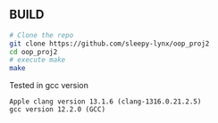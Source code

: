 ## BUILD
```bash
# Clone the repo
git clone https://github.com/sleepy-lynx/oop_proj2
cd oop_proj2
# execute make
make
```

Tested in gcc version
```
Apple clang version 13.1.6 (clang-1316.0.21.2.5)
gcc version 12.2.0 (GCC)
```